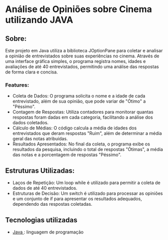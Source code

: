 # Análise de Opiniões sobre Cinema utilizando JAVA

## Sobre:
Este projeto em Java utiliza a biblioteca JOptionPane para coletar e analisar a opinião de entrevistados sobre suas experiências no cinema. Através de uma interface gráfica simples, o programa registra nomes, idades e avaliações de até 40 entrevistados, permitindo uma análise das respostas de forma clara e concisa.

### Features:
* Coleta de Dados: O programa solicita o nome e a idade de cada entrevistado, além de sua opinião, que pode variar de "Ótimo" a "Péssimo".
* Contagem de Respostas: Utiliza contadores para monitorar quantas respostas foram dadas em cada categoria, facilitando a análise dos dados coletados.
* Cálculo de Médias: O código calcula a média de idades dos entrevistados que deram respostas "Ruim", além de determinar a média geral das notas atribuídas.
* Resultados Apresentados: No final da coleta, o programa exibe os resultados da pesquisa, incluindo o total de respostas "Ótimas", a média das notas e a porcentagem de respostas "Péssimo".

## Estruturas Utilizadas:
* Laços de Repetição: Um loop while é utilizado para permitir a coleta de dados de até 40 entrevistados.
* Estruturas de Decisão: Um switch é utilizado para processar as opiniões e um conjunto de if para apresentar os resultados adequados, dependendo das respostas coletadas.

## Tecnologias utilizadas
* [Java ](https://www.java.com/pt-BR/): linguagem de programação
##